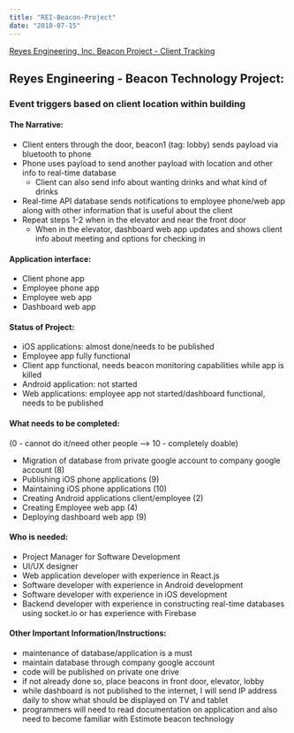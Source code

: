 ```yaml
---
title: "REI-Beacon-Project"
date: "2018-07-15"
---
```

[Reyes Engineering, Inc. Beacon Project - Client Tracking](https://github.com/fcr3/REI-Beacon-Project)


## Reyes Engineering - Beacon Technology Project:
### Event triggers based on client location within building

#### The Narrative:
- Client enters through the door, beacon1 (tag: lobby) sends payload via bluetooth to phone
- Phone uses payload to send another payload with location and other info to real-time database
  - Client can also send info about wanting drinks and what kind of drinks
- Real-time API database sends notifications to employee phone/web app along with other information that is useful about the client
- Repeat steps 1-2 when in the elevator and near the front door
  - When in the elevator, dashboard web app updates and shows client info about meeting and options for checking in

#### Application interface:

- Client phone app
- Employee phone app
- Employee web app
- Dashboard web app

#### Status of Project:

- iOS applications: almost done/needs to be published
- Employee app fully functional
- Client app functional, needs beacon monitoring capabilities while app is killed
- Android application: not started
- Web applications: employee app not started/dashboard functional, needs to be published

#### What needs to be completed:
(0 - cannot do it/need other people —> 10 - completely doable)

- Migration of database from private google account to company google account (8)
- Publishing iOS phone applications (9)
- Maintaining iOS phone applications (10)
- Creating Android applications client/employee (2)
- Creating Employee web app (4)
- Deploying dashboard web app (9)

#### Who is needed:

- Project Manager for Software Development
- UI/UX designer
- Web application developer with experience in React.js
- Software developer with experience in Android development
- Software developer with experience in iOS development
- Backend developer with experience in constructing real-time databases using socket.io or has experience with Firebase

#### Other Important Information/Instructions:
- maintenance of database/application is a must
- maintain database through company google account
- code will be published on private one drive
- if not already done so, place beacons in front door, elevator, lobby
- while dashboard is not published to the internet, I will send IP address daily to show what should be displayed on TV and tablet
- programmers will need to read documentation on application and also need to become familiar with Estimote beacon technology
